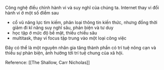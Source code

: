 Công nghệ điều chỉnh hành vi và suy nghĩ của chúng ta. Internet thay vi đổi hành vi ở một số điểm sau 
- cổ vũ năng lực tìm kiếm, phân loại thông tin kiến thức, nhưng đồng thời giảm đi kĩ năng suy nghĩ sâu, phản biện và tư duy
- học tập ở mức độ bề mặt, thiếu chiều sâu
- multitask, thay vì focus tập trung vào một loại công việc

Đây có thể là một nguyên nhân gia tăng thành phần có trí tuệ nông cạn và thiếu sự phản biện, ảnh hưởng tới trí tuệ chung của xã hội. 

Reference: [[The Shallow, Carr Nicholas]]